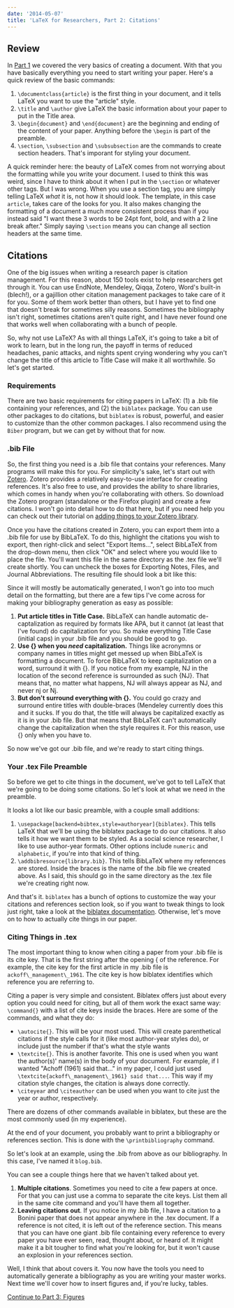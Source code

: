 ```yaml
---
date: '2014-05-07'
title: 'LaTeX for Researchers, Part 2: Citations'
---
```


## Review

In [Part 1](http://www.schuetzler.net/blog/latex-for-researchers-pt-1/) we
covered the very basics of creating a document. With that you have basically
everything you need to start writing your paper. Here's a quick review of the
basic commands:

1. `\documentclass{article}` is the first thing in your document, and it tells
LaTeX you want to use the "article" style.
2. `\title` and `\author` give LaTeX the basic information about your paper to
put in the Title area.
3. `\begin{document}` and `\end{document}` are the beginning and ending of the
content of your paper. Anything before the `\begin` is part of the preamble.
4. `\section`, `\subsection` and `\subsubsection` are the commands to create
section headers. That's imporant for styling your document.

A quick reminder here: the beauty of LaTeX comes from not worrying about the
formatting while you write your document. I used to think this was weird, since
I have to think about it when I put in the `\section` or whatever other
tags. But I was wrong. When you use a section tag, you are simply telling LaTeX
_what_ it is, not how it should look. The template, in this case `article`,
takes care of the looks for you. It also makes changing the formatting of a
document a much more consistent process than if you instead said "I want these 3
words to be 24pt font, bold, and with a 2 line break after." Simply saying
`\section` means you can change all section headers at the same time.

## Citations

One of the big issues when writing a research paper is citation management. For
this reason, about 150 tools exist to help researchers get through it. You can
use EndNote, Mendeley, Qiqqa, Zotero, Word's built-in (blech!), or a gajillion
other citation management packages to take care of it for you. Some of them work
better than others, but I have yet to find one that doesn't break for sometimes
silly reasons. Sometimes the bibliography isn't right, sometimes citations
aren't quite right, and I have never found one that works well when
collaborating with a bunch of people.

So, why not use LaTeX? As with all things LaTeX, it's going to take a bit of
work to learn, but in the long run, the payoff in terms of reduced headaches,
panic attacks, and nights spent crying wondering why you can't change the title
of this article to Title Case will make it all worthwhile. So let's get started.

<!-- more -->
### Requirements

There are two basic requirements for citing papers in LaTeX: (1) a .bib file
containing your references, and (2) the `biblatex` package. You can use other
packages to do citations, but `biblatex` is robust, powerful, and easier to
customize than the other common packages. I also recommend using the `Biber`
program, but we can get by without that for now.

### .bib File

So, the first thing you need is a .bib file that contains your references. Many
programs will make this for you. For simplicity's sake, let's start out with
[Zotero](https://www.zotero.org/). Zotero provides a relatively easy-to-use
interface for creating references. It's also free to use, and provides the
ability to share libraries, which comes in handy when you're collaborating with
others. So download the Zotero program (standalone or the Firefox plugin) and
create a few citations. I won't go into detail how to do that here, but if you
need help you can check out their tutorial on
[adding things to your Zotero library](https://www.zotero.org/support/getting_stuff_into_your_library).

Once you have the citations created in Zotero, you can export them into a .bib
file for use by BibLaTeX. To do this, highlight the citations you wish to
export, then right-click and select "Export Items...", select BibLaTeX from the
drop-down menu, then click "OK" and select where you would like to place the
file. You'll want this file in the same directory as the .tex file we'll create
shortly. You can uncheck the boxes for Exporting Notes, Files, and Journal
Abbreviations. The resulting file should look a bit like this:

<script
src="https://gist.github.com/rschuetzler/847aaf3ab9a57ca05afa.js"></script>

Since it will mostly be automatically generated, I won't go into too much detail
on the formatting, but there are a few tips I've come across for making your
bibliography generation as easy as possible:

1. __Put article titles in Title Case.__ BibLaTeX can handle automatic
de-captalization as required by formats like APA, but it cannot (at least
that I've found) do capitalization for you. So make everything Title Case
(initial caps) in your .bib file and you should be good to go.
2. __Use {} when you _need_ capitalization.__ Things like acronymns or company
names in titles might get messed up when BibLaTeX is formatting a
document. To force BibLaTeX to keep capitalization on a word, surround it
with {}. If you notice from my example, NJ in the location of the second
reference is surrounded as such {NJ}. That means that, no matter what
happens, NJ will always appear as NJ, and never nj or Nj.
3. __But don't surround everything with {}.__ You could go crazy and surround
entire titles with double-braces (Mendeley currently does this and it
sucks. If you do that, the title will always be capitalized exactly as it is
in your .bib file. But that means that BibLaTeX can't automatically change
the capitalization when the style requires it. For this reason, use {} only
when you have to.

So now we've got our .bib file, and we're ready to start citing things.

### Your .tex File Preamble

So before we get to cite things in the document, we've got to tell LaTeX that
we're going to be doing some citations. So let's look at what we need in the
preamble.

<script
src="https://gist.github.com/rschuetzler/2f63228952bd79d77213.js"></script>

It looks a lot like our basic preamble, with a couple small additions:

1. `\usepackage[backend=bibtex,style=authoryear]{biblatex}`. This tells LaTeX
that we'll be using the biblatex package to do our citations. It also tells
it how we want them to be styled. As a social science researcher, I like to
use author-year formats. Other options include `numeric` and `alphabetic`, if
you're into that kind of thing.
2. `\addbibresource{library.bib}`. This tells BibLaTeX where my references are
stored. Inside the braces is the name of the .bib file we created above. As I
said, this should go in the same directory as the .tex file we're creating
right now.

And that's it. `biblatex` has a bunch of options to customize the way your
citations and references section look, so if you want to tweak things to look
just right, take a look at the
[biblatex documentation](http://ctan.math.utah.edu/ctan/tex-archive/macros/latex/contrib/biblatex/doc/biblatex.pdf).
Otherwise, let's move on to how to actually cite things in our paper.

### Citing Things in .tex

The most important thing to know when citing a paper from your .bib file is its
cite key. That is the first string after the opening { of the reference. For
example, the cite key for the first article in my .bib file is
`ackoff\_management\_1961`. The cite key is how biblatex identifies which
reference you are referring to.

Citing a paper is very simple and consistent. Biblatex offers just about every
option you could need for citing, but all of them work the exact same way:
`\command{}` with a list of cite keys inside the braces. Here are some of the
commands, and what they do:

* `\autocite{}`. This will be your most used. This will create parenthetical
citations if the style calls for it (like most author-year styles do), or
include just the number if that's what the style wants
* `\textcite{}`. This is another favorite. This one is used when you want the
author(s)' name(s) in the body of your document. For example, if I wanted
"Achoff (1961) said that..." in my paper, I could just used
`\textcite{ackoff\_management\_1961} said that...`. This way if my citation
style changes, the citation is always done correctly.
* `\citeyear` and `\citeauthor` can be used when you want to cite just the
year or author, respectively.

There are dozens of other commands available in biblatex, but these are the most
commonly used (in my experience).

At the end of your document, you probably want to print a bibliography or
references section. This is done with the `\printbibliography` command.

So let's look at an example, using the .bib from above as our bibliography. In
this case, I've named it `blog.bib`.

<script src="https://gist.github.com/rschuetzler/eb448d4943a9d63e4096.js"></script>

You can see a couple things here that we haven't talked about yet.

1. __Multiple citations__. Sometimes you need to cite a few papers at once. For
that you can just use a comma to separate the cite keys. List them all in the
same cite command and you'll have them all together.
2. __Leaving citations out__. If you notice in my .bib file, I have a citation
to a Bonini paper that does not appear anywhere in the .tex document. If a
reference is not cited, it is left out of the reference section. This means
that you can have one giant .bib file containing every reference to every
paper you have ever seen, read, thought about, or heard of. It might make it
a bit tougher to find what you're looking for, but it won't cause an
explosion in your references section.

Well, I think that about covers it. You now have the tools you need to
automatically generate a bibliography as you are writing your master works. Next
time we'll cover how to insert figures and, if you're lucky, tables.

[Continue to Part 3: Figures](http://www.schuetzler.net/blog/latex-for-researchers-pt-3-figures/)